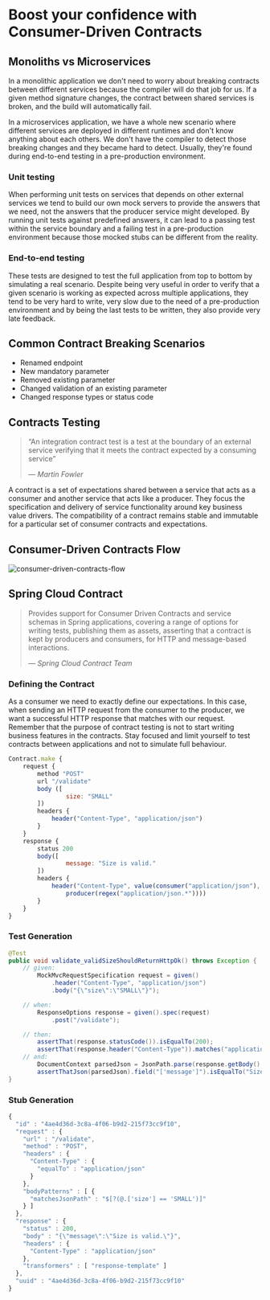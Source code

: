 # Boost your confidence with Consumer-Driven Contracts

## Monoliths vs Microservices

In a monolithic application we don't need to worry about breaking contracts between different services because the compiler will do that job for us. If a given method signature changes, the contract between shared services is broken, and the build will automatically fail.

In a microservices application, we have a whole new scenario where different services are deployed in different runtimes and don't know anything about each others. We don't have the compiler to detect those breaking changes and they became hard to detect. Usually, they're found during end-to-end testing in a pre-production environment.

### Unit testing

When performing unit tests on services that depends on other external services we tend to build our own mock servers to provide the answers that we need, not the answers that the producer service might developed. By running unit tests against predefined answers, it can lead to a passing test within the service boundary and a failing test in a pre-production environment because those mocked stubs can be different from the reality. 

### End-to-end testing

These tests are designed to test the full application from top to bottom by simulating a real scenario. Despite being very useful in order to verify that a given scenario is working as expected across multiple applications, they tend to be very hard to write, very slow due to the need of a pre-production environment and by being the last tests to be written, they also provide very late feedback.

## Common Contract Breaking Scenarios
* Renamed endpoint
* New mandatory parameter
* Removed existing parameter
* Changed validation of an existing parameter
* Changed response types or status code

## Contracts Testing

> “An integration contract test is a test at the
boundary of an external service verifying that it 
meets the contract expected by a consuming service”
>
> &mdash; <cite>Martin Fowler</cite>

A contract is a set of expectations shared between a service that acts as a consumer and another service that acts like a producer. They focus the specification and delivery of service functionality around key business value drivers. The compatibility of a contract remains stable and immutable for a particular set of consumer contracts and expectations.

## Consumer-Driven Contracts Flow

![consumer-driven-contracts-flow](https://media.giphy.com/media/l0Iy8AwsJ6aINaPHa/giphy.gif "consumer-driven-contracts-flow")

## Spring Cloud Contract

> Provides support for Consumer Driven Contracts and service schemas in Spring applications, covering a range of options for writing tests, publishing them as assets, asserting that a contract is kept by producers and consumers, for HTTP and message-based interactions.
>
> &mdash; <cite>Spring Cloud Contract Team</cite>

### Defining the Contract

As a consumer we need to exactly define our expectations. In this case, when sending an HTTP request from the consumer to the producer, we want a successful HTTP response that matches with our request. Remember that the purpose of contract testing is not to start writing business features in the contracts. Stay focused and limit yourself to test contracts between applications and not to simulate full behaviour.

```javascript
Contract.make {
    request {
        method "POST"
        url "/validate"
        body ([
                size: "SMALL"
        ])
        headers {
            header("Content-Type", "application/json")
        }
    }
    response {
        status 200
        body([
                message: "Size is valid."
        ])
        headers {
            header("Content-Type", value(consumer("application/json"),
            	producer(regex("application/json.*"))))
        }
    }
}
```

### Test Generation

```java
@Test
public void validate_validSizeShouldReturnHttpOk() throws Exception {
	// given:
		MockMvcRequestSpecification request = given()
			.header("Content-Type", "application/json")
			.body("{\"size\":\"SMALL\"}");

	// when:
		ResponseOptions response = given().spec(request)
			.post("/validate");

	// then:
		assertThat(response.statusCode()).isEqualTo(200);
		assertThat(response.header("Content-Type")).matches("application/json.*");
	// and:
		DocumentContext parsedJson = JsonPath.parse(response.getBody().asString());
		assertThatJson(parsedJson).field("['message']").isEqualTo("Size is valid.");
}
```

### Stub Generation

```javascript
{
  "id" : "4ae4d36d-3c8a-4f06-b9d2-215f73cc9f10",
  "request" : {
    "url" : "/validate",
    "method" : "POST",
    "headers" : {
      "Content-Type" : {
        "equalTo" : "application/json"
      }
    },
    "bodyPatterns" : [ {
      "matchesJsonPath" : "$[?(@.['size'] == 'SMALL')]"
    } ]
  },
  "response" : {
    "status" : 200,
    "body" : "{\"message\":\"Size is valid.\"}",
    "headers" : {
      "Content-Type" : "application/json"
    },
    "transformers" : [ "response-template" ]
  },
  "uuid" : "4ae4d36d-3c8a-4f06-b9d2-215f73cc9f10"
}
```